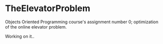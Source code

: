 # TheElevatorProblem
Objects Oriented Programming course's assignment number 0; optimization of the online elevator problem.

Working on it..
